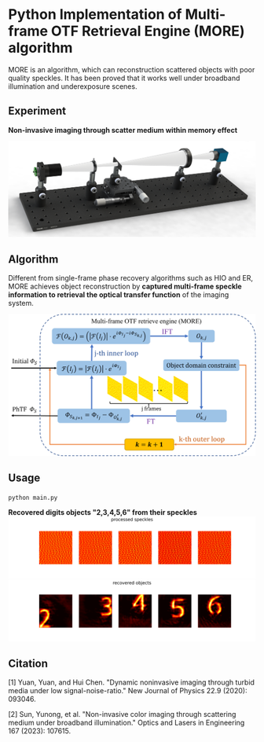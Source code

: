 # Python Implementation of Multi-frame OTF Retrieval Engine (MORE) algorithm

MORE is an algorithm, which can reconstruction scattered objects with poor quality speckles. It has been proved that it works well under broadband illumination and underexposure scenes.

## Experiment

<b>Non-invasive imaging through scatter medium within memory effect</b>

![](./assets/experiment_setup.png)

## Algorithm

Different from single-frame phase recovery algorithms such as HIO and ER, MORE achieves object reconstruction by <b>captured multi-frame speckle information to retrieval the optical transfer function</b> of the imaging system.

![](./assets/MORE_block_diagram.png)

## Usage

`python main.py`

<b>Recovered digits objects "2,3,4,5,6" from their speckles</b>
![](./recovery_result/processed_speckles.png)
![](./recovery_result/recovered_objects.png)


## Citation

[1] Yuan, Yuan, and Hui Chen. "Dynamic noninvasive imaging through turbid media under low signal-noise-ratio." New Journal of Physics 22.9 (2020): 093046.

[2] Sun, Yunong, et al. "Non-invasive color imaging through scattering medium under broadband illumination." Optics and Lasers in Engineering 167 (2023): 107615.